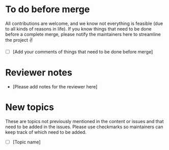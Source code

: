 # To do before merge

All contributions are welcome, and we know not everything is feasible (due to all kinds of reasons in life). If you know things that need to be done before a complete merge, please notify the maintainers here to streamline the project ✌

- [ ] [Add your comments of things that need to be done before merge]

# Reviewer notes

* [Please add notes for the reviewer here]

# New topics

These are topics not previously mentioned in the content or issues and that need to be added in the issues. Please use checkmarks so maintainers can keep track of which need to be added.

- [ ] [Topic name]